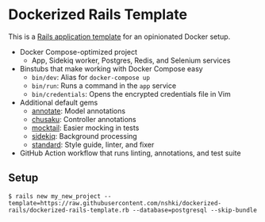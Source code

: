 # Dockerized Rails Template

This is a [Rails application template](https://guides.rubyonrails.org/rails_application_templates.html) for an opinionated Docker setup.

- Docker Compose-optimized project
  - App, Sidekiq worker, Postgres, Redis, and Selenium services
- Binstubs that make working with Docker Compose easy
  - `bin/dev`: Alias for `docker-compose up`
  - `bin/run`: Runs a command in the `app` service
  - `bin/credentials`: Opens the encrypted credentials file in Vim
- Additional default gems
  - [annotate](https://github.com/ctran/annotate_models): Model annotations
  - [chusaku](https://github.com/nshki/chusaku): Controller annotations
  - [mocktail](https://github.com/testdouble/mocktail): Easier mocking in tests
  - [sidekiq](https://github.com/mperham/sidekiq): Background processing
  - [standard](https://github.com/testdouble/standard): Style guide, linter, and fixer
- GitHub Action workflow that runs linting, annotations, and test suite

## Setup

```
$ rails new my_new_project --template=https://raw.githubusercontent.com/nshki/dockerized-rails/dockerized-rails-template.rb --database=postgresql --skip-bundle
```
